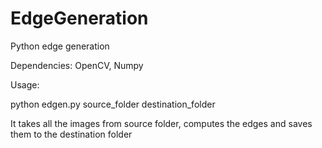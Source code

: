 # EdgeGeneration

Python edge generation

Dependencies:
OpenCV, Numpy

Usage:

python edgen.py source_folder destination_folder

It takes all the images from source folder, computes the edges and saves them to the destination folder
